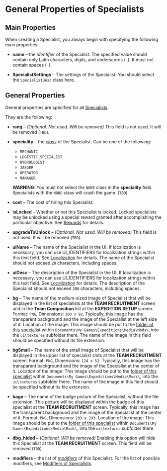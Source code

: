 # General Properties of Specialists

## Main Properties 
When creating a Specialist, you always begin with specifying the following main properties:

-   **name** – the *identifier* of the Specialist. The specified value should contain only Latin characters, digits, and underscores (`_`). It must not contain spaces (` `).

-   **SpecialistSettings** – The settings of the Specialist. You should select the `SpecialistDesc` class here.


## General Properties
General properties are specified for all [Specialists](./custom_specialists_overview.md). 

They are the following:

-   **rang** – *(Optional. Not used. Will be removed)* This field is not used. It will be removed (`TBD`).

-   **speciality** – the [*class*][class] of the Specialist. Can be one of the following:

    -   `MECHANIC`
    -   `LOGISTIC_SPECIALIST`
    -   `HYDROLOGIST`
    -   `JAEGER`
    -   `OPERATOR`
    -   `MANAGER`

    **WARNING**: You must not select the `NONE` class in the **speciality** field. Specialists with the `NONE` class will crash the game. (`TBD`) 

-   **cost** – The cost of hiring this Specialist.
-   **isLocked** – Whether or not this Specialist is locked. Locked specialists may be unlocked using a special reward granted after accomplishing the particular objective. See [Rewards][rewards] for details.

-   **upgradeToUnlock** – *(Optional. Not used. Will be removed)* This field is not used. It will be removed (`TBD`).

-   **uiName** – The name of the Specialist in the UI. If localization is necessary, you can use UI_IDENTIFIERS for localization strings within this text field. See [Localization][localization] for details. The name of the Specialist should not exceed `20` characters, including spaces.

-   **uiDesc** – The description of the Specialist in the UI. If localization is necessary, you can use UI_IDENTIFIERS for localization strings within this text field. See [Localization][localization] for details. The description of the Specialist should not exceed `280` characters, including spaces.

-   **bg** – The name of the medium-sized image of Specialist that will be displayed in the list of specialists at the **TEAM RECRUITMENT** screen and in the **Team Composition** list at the **EXPEDITION SETUP** screen. Format: `PNG`, Dimensions: `380 x 92`. Typically, this image has the transparent background and the image of the Specialist at the left side of it. Location of the image: This image should be put to the [folder of this specialist][folder_of_specialist] within `Documents\My Games\Expeditions\Media\Mods\`, into the `ui\textures` subfolder there. The name of the image in this field should be specified without its file extension.

-   **bgSmall** – The name of the small image of Specialist that will be displayed in the upper list of specialist slots at the **TEAM RECRUITMENT** screen. Format: `PNG`, Dimensions: `124 x 52`. Typically, this image has the transparent background and the image of the Specialist at the center of it. Location of the image: This image should be put to the [folder of this specialist][folder_of_specialist] within `Documents\My Games\Expeditions\Media\Mods\`, into the `ui\textures` subfolder there. The name of the image in this field should be specified without its file extension.

-   **bage** – The name of the badge picture of the Specialist, without the file extension. This picture will be displayed within the badge of this specialist at the **TEAM RECRUITMENT** screen. Typically, this image has the transparent background and the image of the Specialist at the center of it. Format: `PNG`, Dimensions: `293 х 293`. Location of the image: This image should be put to the [folder of this specialist][folder_of_specialist] within `Documents\My Games\Expeditions\Media\Mods\`, into the `ui\textures` subfolder there. 

-   **dbg_hided** – *(Optional. Will be removed)* Enabling this option will hide this Specialist at the **TEAM RECRUITMENT** screen. This field will be removed (`TBD`).

-   **modifiers** – the list of [*modifiers*][modifiers_definition] of this Specialist. For the list of possible modifiers, see [Modifiers of Specialists][modifiers].

[class]: ./custom_specialists_overview.md#class
[modifiers_definition]: ./custom_specialists_overview.md#modifiers
[modifiers]: ./modifiers_of_specialists.md
[rewards]: ./../../map_modding/creating_a_map/objectives/objectives_in_expeditions/rewards.md
[localization]: ./../../map_modding/additional_info_on_maps/localization/localization.md
[folder_of_specialist]: ./creation_of_custom_specialist.md#source-files